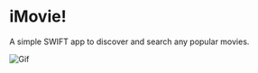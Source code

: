 # iMovie!
A simple SWIFT app to discover and search any popular movies.

![Gif](https://media.giphy.com/media/fWfFp75XA8vHh5QPqQ/giphy.gif)
